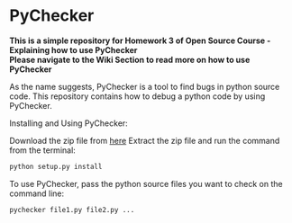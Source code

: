 # PyChecker
**This is a simple repository for Homework 3 of Open Source Course - Explaining how to use PyChecker   
Please navigate to the Wiki Section to read more on how to use PyChecker**

As the name suggests, PyChecker is a tool to find bugs in python source code. This repository contains how to debug a python code by using PyChecker.

Installing and Using PyChecker:

Download the zip file from [here]( https://sourceforge.net/projects/pychecker/files/)
Extract the zip file and run the command from the terminal:

```python
python setup.py install
```

To use PyChecker, pass the python source files you want to check on the command line: 
```python
pychecker file1.py file2.py ...
```

